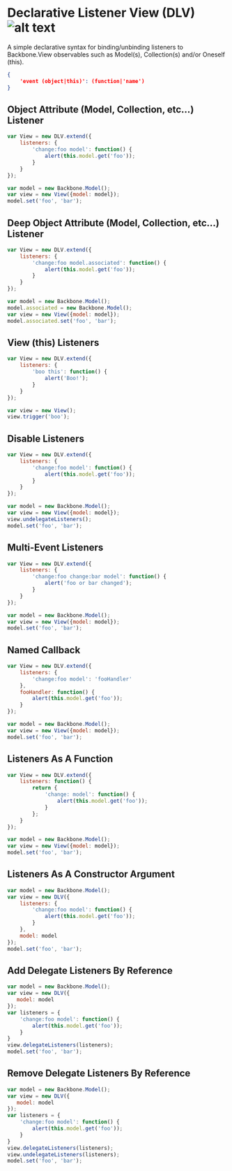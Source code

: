 # Declarative Listener View (DLV) ![alt text](https://api.travis-ci.org/docyes/dlv.png?branch=master "Build Status")

A simple declarative syntax for binding/unbinding listeners to Backbone.View observables such as Model(s), Collection(s) and/or Oneself (this).
```json
{
    'event (object|this)': (function|'name')
}
```

## Object Attribute (Model, Collection, etc...) Listener
```js
var View = new DLV.extend({
    listeners: {
        'change:foo model': function() {
            alert(this.model.get('foo'));
        }
    }
});

var model = new Backbone.Model();
var view = new View({model: model});
model.set('foo', 'bar');
```

## Deep Object Attribute (Model, Collection, etc...) Listener
```js
var View = new DLV.extend({
    listeners: {
        'change:foo model.associated': function() {
            alert(this.model.get('foo'));
        }
    }
});

var model = new Backbone.Model();
model.associated = new Backbone.Model();
var view = new View({model: model});
model.associated.set('foo', 'bar');
```

## View (this) Listeners
```js
var View = new DLV.extend({
    listeners: {
        'boo this': function() {
            alert('Boo!');
        }
    }
});

var view = new View();
view.trigger('boo');
```

## Disable Listeners
```js
var View = new DLV.extend({
    listeners: {
        'change:foo model': function() {
            alert(this.model.get('foo'));
        }
    }
});

var model = new Backbone.Model();
var view = new View({model: model});
view.undelegateListeners();
model.set('foo', 'bar');
```

## Multi-Event Listeners
```js
var View = new DLV.extend({
    listeners: {
        'change:foo change:bar model': function() {
            alert('foo or bar changed');
        }
    }
});

var model = new Backbone.Model();
var view = new View({model: model});
model.set('foo', 'bar');
```

## Named Callback
```js
var View = new DLV.extend({
    listeners: {
        'change:foo model': 'fooHandler'
    },
    fooHandler: function() {
        alert(this.model.get('foo'));
    } 
});

var model = new Backbone.Model();
var view = new View({model: model});
model.set('foo', 'bar');
```

## Listeners As A Function
```js
var View = new DLV.extend({
    listeners: function() {
        return {
            'change: model': function() {
                alert(this.model.get('foo'));
            }
        };
    }
});

var model = new Backbone.Model();
var view = new View({model: model});
model.set('foo', 'bar');
```

## Listeners As A Constructor Argument
```js
var model = new Backbone.Model();
var view = new DLV({
    listeners: {
        'change:foo model': function() {
            alert(this.model.get('foo'));
        }
    },
    model: model
});
model.set('foo', 'bar');
```

## Add Delegate Listeners By Reference
```js
var model = new Backbone.Model();
var view = new DLV({
   model: model
});
var listeners = {
    'change:foo model': function() {
        alert(this.model.get('foo'));
    }
}
view.delegateListeners(listeners);
model.set('foo', 'bar');
```

## Remove Delegate Listeners By Reference
```js
var model = new Backbone.Model();
var view = new DLV({
   model: model
});
var listeners = {
    'change:foo model': function() {
        alert(this.model.get('foo'));
    }
}
view.delegateListeners(listeners);
view.undelegateListeners(listeners);
model.set('foo', 'bar');
```




